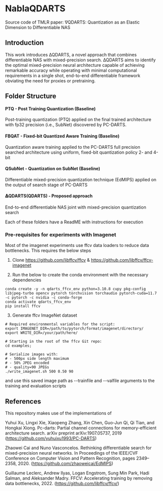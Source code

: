 # NablaQDARTS
Source code of TMLR paper: ∇QDARTS: Quantization as an Elastic Dimension to Differentiable NAS
## Introduction
This work introduces ∆QDARTS, a novel approach that combines differentiable NAS with mixed-precision search. ∆QDARTS aims to identify the optimal mixed-precision neural architecture capable of achieving remarkable accuracy while operating with minimal computational requirements in a single shot, end-to-end differentiable framework obviating the need for proxies or pretraining.

## Folder Structure
#### PTQ - Post Training Quantization (Baseline)
Post-training quantization (PTQ) applied on the final trained architecture with fp32 precision (i.e., SubNet) discovered by PC-DARTS.
#### FBQAT - Fixed-bit Quantized Aware Training (Baseline)
Quantization aware training applied to the PC-DARTS full precision searched architecture using uniform, fixed-bit quantization policy 2- and 4-bit
#### QSubNet - Quantization on SubNet (Baseline)
Differentiable mixed-precision quantization technique (EdMIPS) applied on the output of search stage of PC-DARTS
####  𝚫QDARTS(QDARTS) - Proposed approach
End-to-end differentiable NAS joint with mixed-precision quantization search

Each of these folders have a ReadME with instructions for execution

### Pre-requisites for experiments with Imagenet
Most of the imagenet experiments use ffcv data loaders to reduce data bottlenecks. This requires the below steps

1) Clone https://github.com/libffcv/ffcv & https://github.com/libffcv/ffcv-imagenet

2) Run the below to create the conda environment with the necessary dependencies
```
conda create -y -n qdarts_ffcv_env python=3.10.8 cupy pkg-config libjpeg-turbo opencv pytorch torchvision torchaudio pytorch-cuda=11.7 -c pytorch -c nvidia -c conda-forge
conda activate qdarts_ffcv_env
pip install ffcv
```

3) Generate ffcv ImageNet dataset
```
# Required environmental variables for the script:
export IMAGENET_DIR=/path/to/pytorch/format/imagenet/directory/
export WRITE_DIR=/your/path/here/

# Starting in the root of the ffcv Git repo:
cd examples;

# Serialize images with:
# - 500px side length maximum
# - 50% JPEG encoded
# - quality=90 JPEGs
./write_imagenet.sh 500 0.50 90
```
and use this saved image path as --trainfile and --valfile arguments to the training and evaluation scripts

## References
This repository makes use of the implementations of 

Yuhui Xu, Lingxi Xie, Xiaopeng Zhang, Xin Chen, Guo-Jun Qi, Qi Tian, and Hongkai Xiong.
Pc-darts: Partial channel connections for memory-efficient architecture search. arXiv preprint
arXiv:1907.05737, 2019 (https://github.com/yuhuixu1993/PC-DARTS)

Zhaowei Cai and Nuno Vasconcelos. Rethinking differentiable search for mixed-precision
neural networks. In Proceedings of the IEEE/CVF Conference on Computer Vision and Pattern
Recognition, pages 2349–2358, 2020. (https://github.com/zhaoweicai/EdMIPS)

Guillaume Leclerc, Andrew Ilyas, Logan Engstrom, Sung Min Park, Hadi Salman, and
Aleksander Madry. FFCV: Accelerating training by removing data bottlenecks, 2022. (https://github.com/libffcv/ffcv/)
